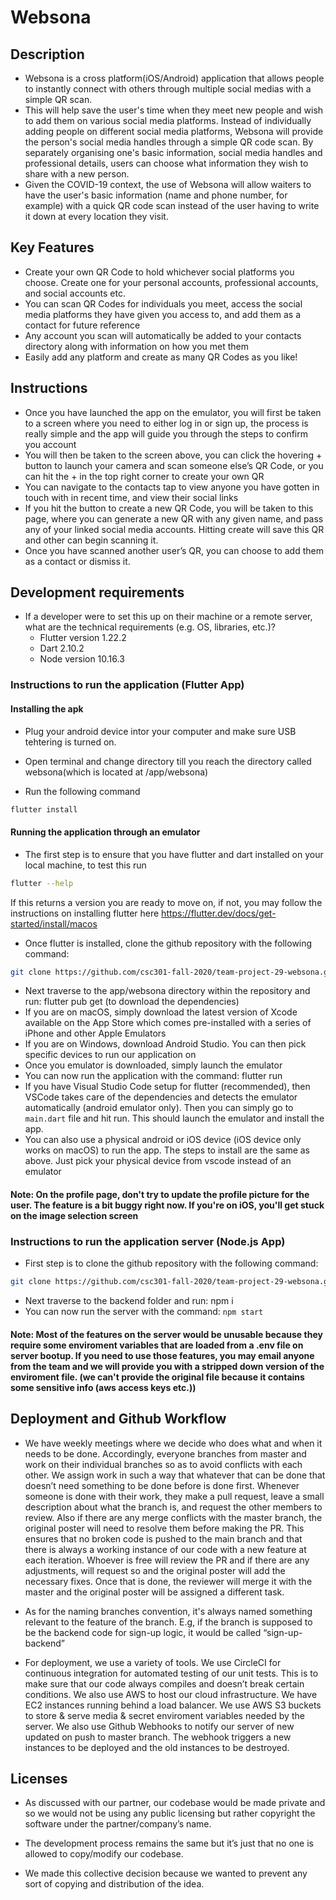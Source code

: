 # Websona

## Description 
 * Websona is a cross platform(iOS/Android) application that allows people to instantly connect with others through multiple social medias with a simple QR scan. 
 * This will help save the user's time when they meet new people and wish to add them on various social media platforms. Instead of individually adding people on different social media platforms, Websona will provide the person's social media handles through a simple QR code scan. By separately organising one's basic information, social media handles and professional details, users can choose what information they wish to share with a new person.
 * Given the COVID-19 context, the use of Websona will allow waiters to have the user's basic information (name and phone number, for example) with a quick QR code scan instead of the user having to write it down at every location they visit.

## Key Features
 * Create your own QR Code to hold whichever social platforms you choose. Create one for your personal accounts, professional accounts, and social accounts etc.
 * You can scan QR Codes for individuals you meet, access the social media platforms they have given you access to, and add them as a contact for future reference
 * Any account you scan will automatically be added to your contacts directory along with information on how you met them
* Easily add any platform and create as many QR Codes as you like!

## Instructions
 
* Once you have launched the app on the emulator, you will first be taken to a screen where you need to either log in or sign up, the process is really simple and the app will guide you through the steps to confirm you account
* You will then be taken to the screen above, you can click the hovering + button to launch your camera and scan someone else’s QR Code, or you can hit the + in the top right corner to create your own QR
* You can navigate to the contacts tap to view anyone you have gotten in touch with in recent time, and view their social links
* If you hit the button to create a new QR Code, you will be taken to this page, where you can generate a new QR with any given name, and pass any of your linked social media accounts. Hitting create will save this QR and other can begin scanning it.
* Once you have scanned another user’s QR, you can choose to add them as a contact or dismiss it.

 
 ## Development requirements
 * If a developer were to set this up on their machine or a remote server, what are the technical requirements (e.g. OS, libraries, etc.)? 
   * Flutter version 1.22.2
   * Dart 2.10.2
   * Node version 10.16.3

###  Instructions to run the application (Flutter App)

#### Installing the apk
* Plug your android device intor your computer and make sure USB tehtering is turned on.

* Open terminal and change directory till you reach the directory called websona(which is located at /app/websona)

* Run the following command
```bash
flutter install
```

#### Running the application through an emulator
* The first step is to ensure that you have flutter and dart installed on your local machine, to test this run 
```bash
flutter --help
```
If this returns a version you are ready to move on, if not, you may follow the instructions on installing flutter here https://flutter.dev/docs/get-started/install/macos

 * Once flutter is installed, clone the github repository with the following command:  

```bash
git clone https://github.com/csc301-fall-2020/team-project-29-websona.git
```
 * Next traverse to the app/websona directory within the repository and run: flutter pub get (to download the dependencies)
 * If you are on macOS, simply download the latest version of Xcode available on the App Store which comes pre-installed with a series of iPhone and other Apple Emulators
* If you are on Windows, download Android Studio. You can then pick specific devices to run our application on
* Once you emulator is downloaded, simply launch the emulator
* You can now run the application with the command: flutter run
* If you have Visual Studio Code setup for flutter (recommended), then VSCode takes care of the dependencies and detects the emulator automatically (android emulator only). Then you can simply go to `main.dart` file and hit run. This should launch the emulator and install the app.
* You can also use a physical android or iOS device (iOS device only works on macOS) to run the app. The steps to install are the same as above. Just pick your physical device from vscode instead of an emulator

#### Note: On the profile page, don't try to update the profile picture for the user. The feature is a bit buggy right now. If you're on iOS, you'll get stuck on the image selection screen

###  Instructions to run the application server (Node.js App)
 * First step is to clone the github repository with the following command:  

```bash
git clone https://github.com/csc301-fall-2020/team-project-29-websona.git
```
* Next traverse to the backend folder and run:  npm i
* You can now run the server with the command: `npm start`

#### Note: Most of the features on the server would be unusable because they require some enviroment variables that are loaded from a .env file on server bootup. If you need to use those features, you may email anyone from the team and we will provide you with a stripped down version of the enviroment file. (we can't provide the original file because it contains some sensitive info (aws access keys etc.))
 
 ## Deployment and Github Workflow


 * We have weekly meetings where we decide who does what and when it needs to be done. Accordingly, everyone branches from master and work on their individual branches so as to avoid conflicts with each other. We assign work in such a way that whatever that can be done that doesn’t need something to be done before is done first. Whenever someone is done with their work, they make a pull request, leave a small description about what the branch is, and request the other members to review. Also if there are any merge conflicts with the master branch, the original poster will need to resolve them before making the PR. This ensures that no broken code is pushed to the main branch and that there is always a working instance of our code with a new feature at each iteration. Whoever is free will review the PR and if there are any adjustments, will request so and the original poster will add the necessary fixes. Once that is done, the reviewer will merge it with the master and the original poster will be assigned a different task.

 * As for the naming branches convention, it's always named something relevant to the feature of the branch. E.g, if the branch is supposed to be the backend code for sign-up logic, it would be called “sign-up-backend”

 * For deployment, we use a variety of tools. We use CircleCI for continuous integration for automated testing of our unit tests. This is to make sure that our code always compiles and doesn’t break certain conditions. We also use AWS to host our cloud infrastructure. We have EC2 instances running behind a load balancer. We use AWS S3 buckets to store & serve media & secret enviroment variables needed by the server. We also use Github Webhooks to notify our server of new updated on push to master branch. The webhook triggers a new instances to be deployed and the old instances to be destroyed.

 ## Licenses 

 * As discussed with our partner, our codebase would be made private and so we would not be using any public licensing but rather copyright the software under the partner/company’s name.

 * The development process remains the same but it’s just that no one is allowed to copy/modify our codebase.

 * We made this collective decision because we wanted to prevent any sort of copying and distribution of the idea.
